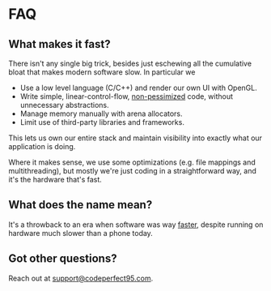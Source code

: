 # FAQ

## What makes it fast?

There isn't any single big trick, besides just eschewing all the cumulative
bloat that makes modern software slow. In particular we

- Use a low level language (C/C++) and render our own UI with OpenGL.
- Write simple, linear-control-flow,
  [non-pessimized](https://www.youtube.com/watch?v=pgoetgxecw8) code, without
  unnecessary abstractions.
- Manage memory manually with arena allocators.
- Limit use of third-party libraries and frameworks.

This lets us own our entire stack and maintain visibility into exactly what our
application is doing.

Where it makes sense, we use some optimizations (e.g. file mappings and
multithreading), but mostly we're just coding in a straightforward way, and it's
the hardware that's fast.

## What does the name mean?

It's a throwback to an era when software was way
[faster](https://www.youtube.com/watch?v=GC-0tCy4P1U&t=2168s), despite running
on hardware much slower than a phone today.

## Got other questions?

Reach out at [support@codeperfect95.com](mailto:support@codeperfect95.com).
